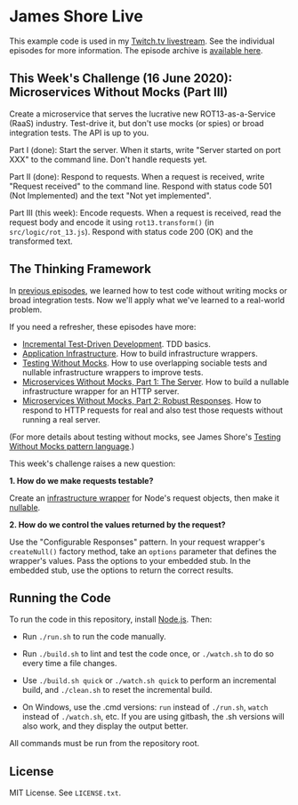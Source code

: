 James Shore Live
================

This example code is used in my [Twitch.tv livestream](https://www.twitch.tv/jamesshorelive). See the individual episodes for more information. The episode archive is [available here](https://www.jamesshore.com/Blog/Lunch-and-Learn/).


This Week's Challenge (16 June 2020): Microservices Without Mocks (Part III)
---------------------

Create a microservice that serves the lucrative new ROT13-as-a-Service (RaaS) industry. Test-drive it, but don't use mocks (or spies) or broad integration tests. The API is up to you.

Part I (done): Start the server. When it starts, write "Server started on port XXX" to the command line. Don't handle requests yet.

Part II (done): Respond to requests. When a request is received, write "Request received" to the command line. Respond with status code 501 (Not Implemented) and the text "Not yet implemented".

Part III (this week): Encode requests. When a request is received, read the request body and encode it using `rot13.transform()` (in `src/logic/rot_13.js`). Respond with status code 200 (OK) and the transformed text.


The Thinking Framework
----------------------

In [previous episodes](https://www.jamesshore.com/Blog/Lunch-and-Learn/), we learned how to test code without writing mocks or broad integration tests. Now we'll apply what we've learned to a real-world problem.

If you need a refresher, these episodes have more:

* [Incremental Test-Driven Development](https://www.jamesshore.com/Blog/Lunch-and-Learn/Incremental-TDD.html). TDD basics.
* [Application Infrastructure](https://www.jamesshore.com/Blog/Lunch-and-Learn/Application-Infrastructure.html). How to build infrastructure wrappers.
* [Testing Without Mocks](https://www.jamesshore.com/Blog/Lunch-and-Learn/Testing-Without-Mocks.html). How to use overlapping sociable tests and nullable infrastructure wrappers to improve tests.
* [Microservices Without Mocks, Part 1: The Server](https://www.jamesshore.com/Blog/Lunch-and-Learn/Microservices-Without-Mocks-Part-1.html). How to build a nullable infrastructure wrapper for an HTTP server.
* [Microservices Without Mocks, Part 2: Robust Responses](https://www.jamesshore.com/Blog/Lunch-and-Learn/Microservices-Without-Mocks-Part-2.html). How to respond to HTTP requests for real and also test those requests without running a real server.

(For more details about testing without mocks, see James Shore's [Testing Without Mocks pattern language](https://www.jamesshore.com/Blog/Testing-Without-Mocks.html).)

This week's challenge raises a new question:

**1. How do we make requests testable?**

Create an [infrastructure wrapper](https://www.jamesshore.com/Blog/Lunch-and-Learn/Application-Infrastructure.html) for Node's request objects, then make it [nullable](https://www.jamesshore.com/Blog/Lunch-and-Learn/Testing-Without-Mocks.html).

**2. How do we control the values returned by the request?**

Use the "Configurable Responses" pattern. In your request wrapper's `createNull()` factory method, take an `options` parameter that defines the wrapper's values. Pass the options to your embedded stub. In the embedded stub, use the options to return the correct results.


Running the Code
----------------

To run the code in this repository, install [Node.js](http://nodejs.org). Then:

* Run `./run.sh` to run the code manually.

* Run `./build.sh` to lint and test the code once, or `./watch.sh` to do so every time a file changes.

* Use `./build.sh quick` or `./watch.sh quick` to perform an incremental build, and `./clean.sh` to reset the incremental build.

* On Windows, use the .cmd versions: `run` instead of `./run.sh`, `watch` instead of `./watch.sh`, etc. If you are using gitbash, the .sh versions will also work, and they display the output better.

All commands must be run from the repository root.


License
-------

MIT License. See `LICENSE.txt`.
